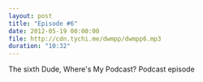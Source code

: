 ```yaml
---
layout: post
title: "Episode #6"
date: 2012-05-19 00:00:00
file: http://cdn.tychi.me/dwmpp/dwmpp6.mp3
duration: "10:32"
---
```


The sixth Dude, Where's My Podcast? Podcast episode
